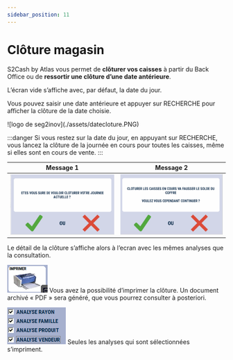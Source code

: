 ```yaml
---
sidebar_position: 11
---
```


# Clôture magasin

S2Cash by Atlas vous permet de **clôturer vos caisses** à partir du Back Office ou de **ressortir une clôture d’une date antérieure**.

L’écran vide s’affiche avec, par défaut, la date du jour. 

Vous pouvez saisir une date antérieure et appuyer sur RECHERCHE pour afficher la clôture de la date choisie.  

<div className="contenaireImg">
    ![logo de seg2inov](./assets/datecloture.PNG)
    </div>

:::danger
Si vous restez sur la date du jour, en appuyant sur RECHERCHE, vous lancez la clôture de la journée en cours pour toutes les caisses, même si elles sont en cours de vente.
:::

| Message 1 | Message 2  |
|-----------|-----------|
|![logo de seg2inov](./assets/confircloture.PNG)| ![logo de seg2inov](./assets/confircloture2.PNG)|

Le détail de la clôture s’affiche alors à l’ecran avec les mêmes analyses que la consultation.

![illustration aspect test](./assets/imprimercloture.PNG)     Vous avez la possibilité d’imprimer la clôture. Un document archivé « PDF » sera généré, que vous pourrez consulter à posteriori.  

![illustration aspect test](./assets/listecloture.PNG)     Seules les analyses qui sont sélectionnées s’impriment.   


